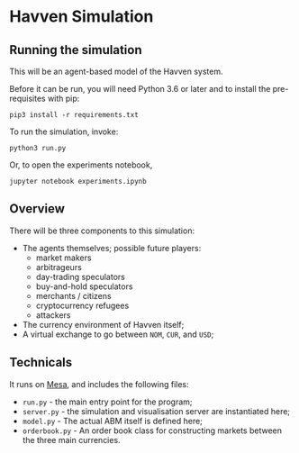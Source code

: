 # Havven Simulation

## Running the simulation

This will be an agent-based model of the Havven system.

Before it can be run, you will need Python 3.6 or later and to install the pre-requisites with pip:

```pip3 install -r requirements.txt```

To run the simulation, invoke:

```python3 run.py```

Or, to open the experiments notebook,

```jupyter notebook experiments.ipynb```

## Overview

There will be three components to this simulation:

* The agents themselves; possible future players:
    * market makers
    * arbitrageurs
    * day-trading speculators
    * buy-and-hold speculators
    * merchants / citizens
    * cryptocurrency refugees
    * attackers
* The currency environment of Havven itself;
* A virtual exchange to go between `NOM`, `CUR`, and `USD`;

## Technicals
It runs on [Mesa](https://github.com/projectmesa/mesa), and includes the following files:

* `run.py` - the main entry point for the program;
* `server.py` - the simulation and visualisation server are instantiated here;
* `model.py` - The actual ABM itself is defined here;
* `orderbook.py` - An order book class for constructing markets between the three main currencies.
